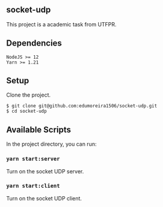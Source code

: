 ## socket-udp

This project is a academic task from UTFPR.

## Dependencies

```
NodeJS >= 12
Yarn >= 1.21
```

## Setup

Clone the project.
```console
$ git clone git@github.com:edumoreira1506/socket-udp.git
$ cd socket-udp
```


## Available Scripts

In the project directory, you can run:

### `yarn start:server`

Turn on the socket UDP server.

### `yarn start:client`

Turn on the socket UDP client.
